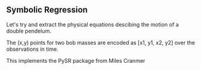 ## Symbolic Regression

Let's try and extract the physical equations descibing the motion of a double pendelum. 

The (x,y) points for two bob masses are encoded as [x1, y1, x2, y2] over the observations in time. 

This implements the PySR package from Miles Cranmer
